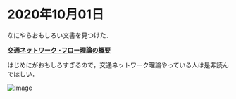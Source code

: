 # 2020年10月01日 


なにやらおもしろい文書を見つけた．


**[交通ネットワーク ･フロー理論の概要](http://www.plan.civil.tohoku.ac.jp/~akamatsu/Publications/PDF/1997-TE-32-p0011.pdf)**



はじめにがおもしろすぎるので，交通ネットワーク理論やっている人は是非読んでほしい．



![image](https://i.imgur.com/vTQCkt4.png)




